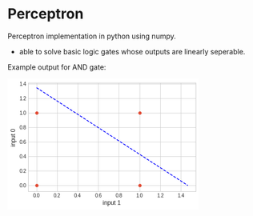 # Perceptron

Perceptron implementation in python using numpy.

- able to solve basic logic gates whose outputs are linearly seperable.

Example output for AND gate:

![alt](graph_output.png)
